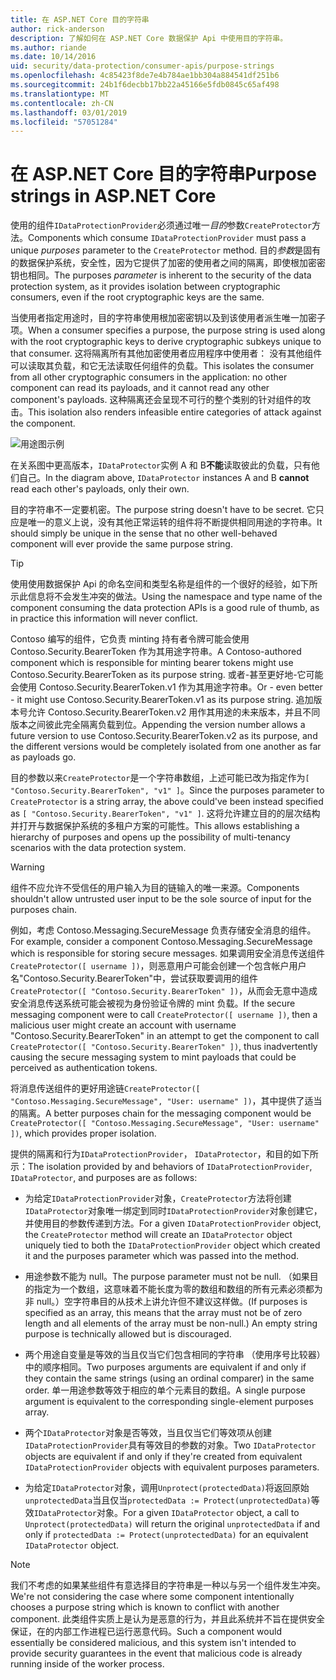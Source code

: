 ```yaml
---
title: 在 ASP.NET Core 目的字符串
author: rick-anderson
description: 了解如何在 ASP.NET Core 数据保护 Api 中使用目的字符串。
ms.author: riande
ms.date: 10/14/2016
uid: security/data-protection/consumer-apis/purpose-strings
ms.openlocfilehash: 4c85423f8de7e4b784ae1bb304a884541df251b6
ms.sourcegitcommit: 24b1f6decbb17bb22a45166e5fdb0845c65af498
ms.translationtype: MT
ms.contentlocale: zh-CN
ms.lasthandoff: 03/01/2019
ms.locfileid: "57051284"
---
```

# <a name="purpose-strings-in-aspnet-core"></a><span data-ttu-id="96d4a-103">在 ASP.NET Core 目的字符串</span><span class="sxs-lookup"><span data-stu-id="96d4a-103">Purpose strings in ASP.NET Core</span></span>

<a name="data-protection-consumer-apis-purposes"></a>

<span data-ttu-id="96d4a-104">使用的组件`IDataProtectionProvider`必须通过唯一*目的*参数`CreateProtector`方法。</span><span class="sxs-lookup"><span data-stu-id="96d4a-104">Components which consume `IDataProtectionProvider` must pass a unique *purposes* parameter to the `CreateProtector` method.</span></span> <span data-ttu-id="96d4a-105">目的*参数*是固有的数据保护系统，安全性，因为它提供了加密的使用者之间的隔离，即使根加密密钥也相同。</span><span class="sxs-lookup"><span data-stu-id="96d4a-105">The purposes *parameter* is inherent to the security of the data protection system, as it provides isolation between cryptographic consumers, even if the root cryptographic keys are the same.</span></span>

<span data-ttu-id="96d4a-106">当使用者指定用途时，目的字符串使用根加密密钥以及到该使用者派生唯一加密子项。</span><span class="sxs-lookup"><span data-stu-id="96d4a-106">When a consumer specifies a purpose, the purpose string is used along with the root cryptographic keys to derive cryptographic subkeys unique to that consumer.</span></span> <span data-ttu-id="96d4a-107">这将隔离所有其他加密使用者应用程序中使用者： 没有其他组件可以读取其负载，和它无法读取任何组件的负载。</span><span class="sxs-lookup"><span data-stu-id="96d4a-107">This isolates the consumer from all other cryptographic consumers in the application: no other component can read its payloads, and it cannot read any other component's payloads.</span></span> <span data-ttu-id="96d4a-108">这种隔离还会呈现不可行的整个类别的针对组件的攻击。</span><span class="sxs-lookup"><span data-stu-id="96d4a-108">This isolation also renders infeasible entire categories of attack against the component.</span></span>

![用途图示例](purpose-strings/_static/purposes.png)

<span data-ttu-id="96d4a-110">在关系图中更高版本，`IDataProtector`实例 A 和 B**不能**读取彼此的负载，只有他们自己。</span><span class="sxs-lookup"><span data-stu-id="96d4a-110">In the diagram above, `IDataProtector` instances A and B **cannot** read each other's payloads, only their own.</span></span>

<span data-ttu-id="96d4a-111">目的字符串不一定要机密。</span><span class="sxs-lookup"><span data-stu-id="96d4a-111">The purpose string doesn't have to be secret.</span></span> <span data-ttu-id="96d4a-112">它只应是唯一的意义上说，没有其他正常运转的组件将不断提供相同用途的字符串。</span><span class="sxs-lookup"><span data-stu-id="96d4a-112">It should simply be unique in the sense that no other well-behaved component will ever provide the same purpose string.</span></span>

>[!TIP]
> <span data-ttu-id="96d4a-113">使用使用数据保护 Api 的命名空间和类型名称是组件的一个很好的经验，如下所示此信息将不会发生冲突的做法。</span><span class="sxs-lookup"><span data-stu-id="96d4a-113">Using the namespace and type name of the component consuming the data protection APIs is a good rule of thumb, as in practice this information will never conflict.</span></span>
>
><span data-ttu-id="96d4a-114">Contoso 编写的组件，它负责 minting 持有者令牌可能会使用 Contoso.Security.BearerToken 作为其用途字符串。</span><span class="sxs-lookup"><span data-stu-id="96d4a-114">A Contoso-authored component which is responsible for minting bearer tokens might use Contoso.Security.BearerToken as its purpose string.</span></span> <span data-ttu-id="96d4a-115">或者-甚至更好地-它可能会使用 Contoso.Security.BearerToken.v1 作为其用途字符串。</span><span class="sxs-lookup"><span data-stu-id="96d4a-115">Or - even better - it might use Contoso.Security.BearerToken.v1 as its purpose string.</span></span> <span data-ttu-id="96d4a-116">追加版本号允许 Contoso.Security.BearerToken.v2 用作其用途的未来版本，并且不同版本之间彼此完全隔离负载到位。</span><span class="sxs-lookup"><span data-stu-id="96d4a-116">Appending the version number allows a future version to use Contoso.Security.BearerToken.v2 as its purpose, and the different versions would be completely isolated from one another as far as payloads go.</span></span>

<span data-ttu-id="96d4a-117">目的参数以来`CreateProtector`是一个字符串数组，上述可能已改为指定作为`[ "Contoso.Security.BearerToken", "v1" ]`。</span><span class="sxs-lookup"><span data-stu-id="96d4a-117">Since the purposes parameter to `CreateProtector` is a string array, the above could've been instead specified as `[ "Contoso.Security.BearerToken", "v1" ]`.</span></span> <span data-ttu-id="96d4a-118">这将允许建立目的的层次结构并打开与数据保护系统的多租户方案的可能性。</span><span class="sxs-lookup"><span data-stu-id="96d4a-118">This allows establishing a hierarchy of purposes and opens up the possibility of multi-tenancy scenarios with the data protection system.</span></span>

<a name="data-protection-contoso-purpose"></a>

>[!WARNING]
> <span data-ttu-id="96d4a-119">组件不应允许不受信任的用户输入为目的链输入的唯一来源。</span><span class="sxs-lookup"><span data-stu-id="96d4a-119">Components shouldn't allow untrusted user input to be the sole source of input for the purposes chain.</span></span>
>
><span data-ttu-id="96d4a-120">例如，考虑 Contoso.Messaging.SecureMessage 负责存储安全消息的组件。</span><span class="sxs-lookup"><span data-stu-id="96d4a-120">For example, consider a component Contoso.Messaging.SecureMessage which is responsible for storing secure messages.</span></span> <span data-ttu-id="96d4a-121">如果调用安全消息传送组件`CreateProtector([ username ])`，则恶意用户可能会创建一个包含帐户用户名"Contoso.Security.BearerToken"中，尝试获取要调用的组件`CreateProtector([ "Contoso.Security.BearerToken" ])`，从而会无意中造成安全消息传送系统可能会被视为身份验证令牌的 mint 负载。</span><span class="sxs-lookup"><span data-stu-id="96d4a-121">If the secure messaging component were to call `CreateProtector([ username ])`, then a malicious user might create an account with username "Contoso.Security.BearerToken" in an attempt to get the component to call `CreateProtector([ "Contoso.Security.BearerToken" ])`, thus inadvertently causing the secure messaging system to mint payloads that could be perceived as authentication tokens.</span></span>
>
><span data-ttu-id="96d4a-122">将消息传送组件的更好用途链`CreateProtector([ "Contoso.Messaging.SecureMessage", "User: username" ])`，其中提供了适当的隔离。</span><span class="sxs-lookup"><span data-stu-id="96d4a-122">A better purposes chain for the messaging component would be `CreateProtector([ "Contoso.Messaging.SecureMessage", "User: username" ])`, which provides proper isolation.</span></span>

<span data-ttu-id="96d4a-123">提供的隔离和行为`IDataProtectionProvider`， `IDataProtector`，和目的如下所示：</span><span class="sxs-lookup"><span data-stu-id="96d4a-123">The isolation provided by and behaviors of `IDataProtectionProvider`, `IDataProtector`, and purposes are as follows:</span></span>

* <span data-ttu-id="96d4a-124">为给定`IDataProtectionProvider`对象，`CreateProtector`方法将创建`IDataProtector`对象唯一绑定到同时`IDataProtectionProvider`对象创建它，并使用目的参数传递到方法。</span><span class="sxs-lookup"><span data-stu-id="96d4a-124">For a given `IDataProtectionProvider` object, the `CreateProtector` method will create an `IDataProtector` object uniquely tied to both the `IDataProtectionProvider` object which created it and the purposes parameter which was passed into the method.</span></span>

* <span data-ttu-id="96d4a-125">用途参数不能为 null。</span><span class="sxs-lookup"><span data-stu-id="96d4a-125">The purpose parameter must not be null.</span></span> <span data-ttu-id="96d4a-126">（如果目的指定为一个数组，这意味着不能长度为零的数组和数组的所有元素必须都为非 null。）空字符串目的从技术上讲允许但不建议这样做。</span><span class="sxs-lookup"><span data-stu-id="96d4a-126">(If purposes is specified as an array, this means that the array must not be of zero length and all elements of the array must be non-null.) An empty string purpose is technically allowed but is discouraged.</span></span>

* <span data-ttu-id="96d4a-127">两个用途自变量是等效的当且仅当它们包含相同的字符串 （使用序号比较器） 中的顺序相同。</span><span class="sxs-lookup"><span data-stu-id="96d4a-127">Two purposes arguments are equivalent if and only if they contain the same strings (using an ordinal comparer) in the same order.</span></span> <span data-ttu-id="96d4a-128">单一用途参数等效于相应的单个元素目的数组。</span><span class="sxs-lookup"><span data-stu-id="96d4a-128">A single purpose argument is equivalent to the corresponding single-element purposes array.</span></span>

* <span data-ttu-id="96d4a-129">两个`IDataProtector`对象是否等效，当且仅当它们等效项从创建`IDataProtectionProvider`具有等效目的参数的对象。</span><span class="sxs-lookup"><span data-stu-id="96d4a-129">Two `IDataProtector` objects are equivalent if and only if they're created from equivalent `IDataProtectionProvider` objects with equivalent purposes parameters.</span></span>

* <span data-ttu-id="96d4a-130">为给定`IDataProtector`对象，调用`Unprotect(protectedData)`将返回原始`unprotectedData`当且仅当`protectedData := Protect(unprotectedData)`等效`IDataProtector`对象。</span><span class="sxs-lookup"><span data-stu-id="96d4a-130">For a given `IDataProtector` object, a call to `Unprotect(protectedData)` will return the original `unprotectedData` if and only if `protectedData := Protect(unprotectedData)` for an equivalent `IDataProtector` object.</span></span>

> [!NOTE]
> <span data-ttu-id="96d4a-131">我们不考虑的如果某些组件有意选择目的字符串是一种以与另一个组件发生冲突。</span><span class="sxs-lookup"><span data-stu-id="96d4a-131">We're not considering the case where some component intentionally chooses a purpose string which is known to conflict with another component.</span></span> <span data-ttu-id="96d4a-132">此类组件实质上是认为是恶意的行为，并且此系统并不旨在提供安全保证，在的内部工作进程已运行恶意代码。</span><span class="sxs-lookup"><span data-stu-id="96d4a-132">Such a component would essentially be considered malicious, and this system isn't intended to provide security guarantees in the event that malicious code is already running inside of the worker process.</span></span>

